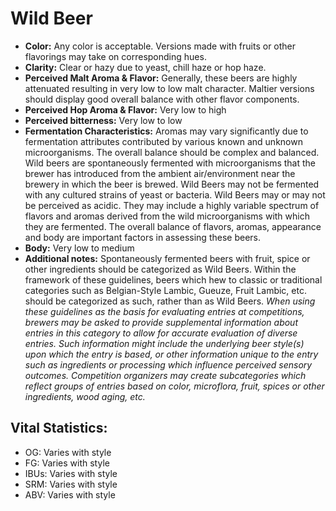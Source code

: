 # Wild Beer

- **Color:** Any color is acceptable. Versions made with fruits or other flavorings may take on corresponding hues.
- **Clarity:** Clear or hazy due to yeast, chill haze or hop haze.
- **Perceived Malt Aroma & Flavor:** Generally, these beers are highly attenuated resulting in very low to low malt character. Maltier versions should display good overall balance with other flavor components.
- **Perceived Hop Aroma & Flavor:** Very low to high
- **Perceived bitterness:** Very low to low
- **Fermentation Characteristics:** Aromas may vary significantly due to fermentation attributes contributed by various known and unknown microorganisms. The overall balance should be complex and balanced. Wild beers are spontaneously fermented with microorganisms that the brewer has introduced from the ambient air/environment near the brewery in which the beer is brewed. Wild Beers may not be fermented with any cultured strains of yeast or bacteria. Wild Beers may or may not be perceived as acidic. They may include a highly variable spectrum of flavors and aromas derived from the wild microorganisms with which they are fermented. The overall balance of flavors, aromas, appearance and body are important factors in assessing these beers.
- **Body:** Very low to medium
- **Additional notes:** Spontaneously fermented beers with fruit, spice or other ingredients should be categorized as Wild Beers. Within the framework of these guidelines, beers which hew to classic or traditional categories such as Belgian-Style Lambic, Gueuze, Fruit Lambic, etc. should be categorized as such, rather than as Wild Beers. _When using these guidelines as the basis for evaluating entries at competitions, brewers may be asked to provide supplemental information about entries in this category to allow for accurate evaluation of diverse entries. Such information might include the underlying beer style(s) upon which the entry is based, or other information unique to the entry such as ingredients or processing which influence perceived sensory outcomes. Competition organizers may create subcategories which reflect groups of entries based on color, microflora, fruit, spices or other ingredients, wood aging, etc._

## Vital Statistics:

- OG: Varies with style 
- FG: Varies with style 
- IBUs: Varies with style 
- SRM: Varies with style 
- ABV: Varies with style 
